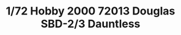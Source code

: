 ---
layout: product
title: "1/72 Hobby 2000 72013 Douglas SBD-2/3 Dauntless"
price: "2700" 
desc: "Maketa"
img_path: "/assets/img/H2K72013.webp"
brand: "N/A"
available: false
special_offer: false
new: false
soon: false
cat: "010000"
subcat: "011900"
subsubcat: "0N/A"
sifra: "H2K72013"
popular: false
---